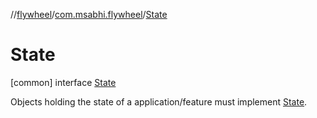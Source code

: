//[flywheel](../../../index.md)/[com.msabhi.flywheel](../index.md)/[State](index.md)



# State  
 [common] interface [State](index.md)

Objects holding the state of a application/feature must implement [State](index.md).

   

